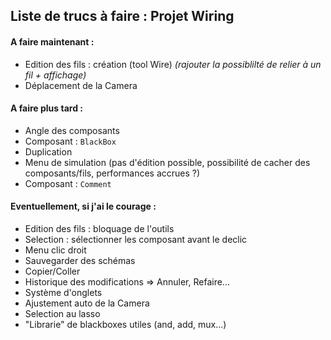 ## Liste de trucs à faire : Projet Wiring

#### A faire maintenant :
* Edition des fils : création (tool Wire) *(rajouter la possiblilté de relier à un fil + affichage)*
* Déplacement de la Camera

#### A faire plus tard :
* Angle des composants
* Composant : `BlackBox`
* Duplication
* Menu de simulation (pas d'édition possible, possibilité de cacher des composants/fils, performances accrues ?)
* Composant : `Comment`

#### Eventuellement, si j'ai le courage :
* Edition des fils : bloquage de l'outils
* Selection : sélectionner les composant avant le declic
* Menu clic droit
* Sauvegarder des schémas
* Copier/Coller
* Historique des modifications => Annuler, Refaire...
* Système d'onglets
* Ajustement auto de la Camera
* Selection au lasso
* "Librarie" de blackboxes utiles (and, add, mux...)